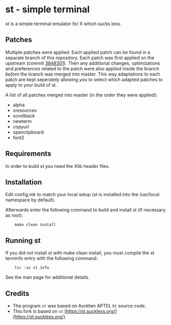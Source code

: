 # st - simple terminal
st is a simple terminal emulator for X which sucks less.

## Patches
Multiple patches were applied. Each applied patch can be found in a separate
branch of this repository. Each patch was first applied on the upstream (commit
[3848301](https://github.com/flaport/st/tree/upstream)). Then any additional
changes, optimizations and preferences related to the patch were also applied inside the 
branch *before* the branch was merged into master. This way adaptations to each patch
are kept seperately allowing *you* to select which adapted patches to apply to
your build of st.

A list of all patches merged into master (in the order they were applied):
* alpha
* xresources
* scrollback
* newterm
* copyurl
* openclipboard
* font2

## Requirements
In order to build st you need the Xlib header files.


## Installation
Edit config.mk to match your local setup (st is installed into
the /usr/local namespace by default).

Afterwards enter the following command to build and install st (if
necessary as root):

```
    make clean install
```


## Running st
If you did not install st with make clean install, you must compile
the st terminfo entry with the following command:

```
    tic -sx st.info
```

See the man page for additional details.

## Credits
* The program `st` was based on Aurélien APTEL `bt` source code.
* This fork is based on `st` [https://st.suckless.org/](https://st.suckless.org/)

